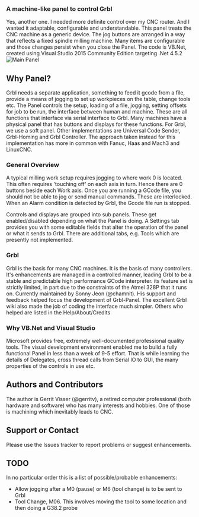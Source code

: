 ### A machine-like panel to control Grbl
Yes, another one. I needed more definite control over my CNC router. And I wanted it adaptable, configurable and understandable.
This panel treats the CNC machine as a generic device. The jog buttons are arranged in a way that reflects a fixed spindle milling machine. Many items are configurable and those changes persist when you close the Panel.
The code is VB.Net, created using Visual Studio 2015 Community Edition targeting .Net 4.5.2
![Main Panel](https://github.com/gerritv/Grbl-Panel/blob/master/Grbl-Panel-Example.JPG)
## Why Panel?
Grbl needs a separate application, something to feed it gcode from a file, provide a means of jogging to set up workpieces on the table, change tools etc. The Panel controls the setup, loading of a file, jogging, setting offsets for job to be run, the interface between human and machine. These are all functions that interface via serial interface to Grbl.  Many machines have a physical panel that has buttons and displays for these functions. For Grbl, we use a soft panel. Other implementations are Universal Code Sender, Grbl-Homing and Grbl Controller. The approach taken instead for this implementation has more in common with Fanuc, Haas and Mach3 and LinuxCNC.

### General Overview
A typical milling work setup requires jogging to where work 0 is located. This often requires 'touching off' on each axis in turn. Hence there are 0 buttons beside each Work axis. Once you are running a GCode file, you should not be able to jog or send manual commands. These are interlocked. When an Alarm condition is detected by Grbl, the Gcode file run is stopped.

Controls and displays are grouped into sub panels. These get enabled/disabled depending on what the Panel is doing. A Settings tab provides you with some editable fields that alter the operation of the panel or what it sends to Grbl. There are additional tabs, e.g. Tools which are presently not implemented.


### Grbl
Grbl is the basis for many CNC machines. It is the basis of many controllers. It's enhancements are managed in a controlled manner, leading Grbl to be a stable and predictable high performance GCode interpreter. its feature set is strictly limited, in part due to the constraints of the Atmel 328P that it runs on.  Currently maintained by Sonny Jeon (@chamnit). His support and feedback helped focus the development of Grbl-Panel. The excellent Grbl wiki also made the job of coding the interface much simpler. Others who helped are listed in the Help/About/Credits

### Why VB.Net and Visual Studio
Microsoft provides free, extremely well-documented professional quality tools. The visual development environment enabled me to build a fully functional Panel in less than a week of 9-5 effort. That is while learning the details of Delegates, cross thread calls from Serial IO to GUI, the many properties of the controls in use etc.

## Authors and Contributors
The author is Gerrit Visser (@gerritv), a retired computer professional (both hardware and software) who has many interests and hobbies. One of those is machining which inevitably leads to CNC.

## Support or Contact
Please use the Issues tracker to report problems or suggest enhancements.

## TODO
In no particular order this is a list of possible/probable enhancements:
* Allow jogging after a M0 (pause) or M6 (tool change) is to be sent to Grbl
* Tool Change, M06. This involves moving the tool to some location and then doing a G38.2 probe